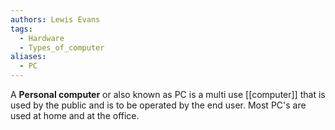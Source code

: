 ```yaml
---
authors: Lewis Evans
tags:
  - Hardware
  - Types_of_computer
aliases:
  - PC
---
```

A **Personal computer** or also known as PC is a multi use [[computer]] that is used by the public and is to be operated by the end user. Most PC's are used at home and at the office. 